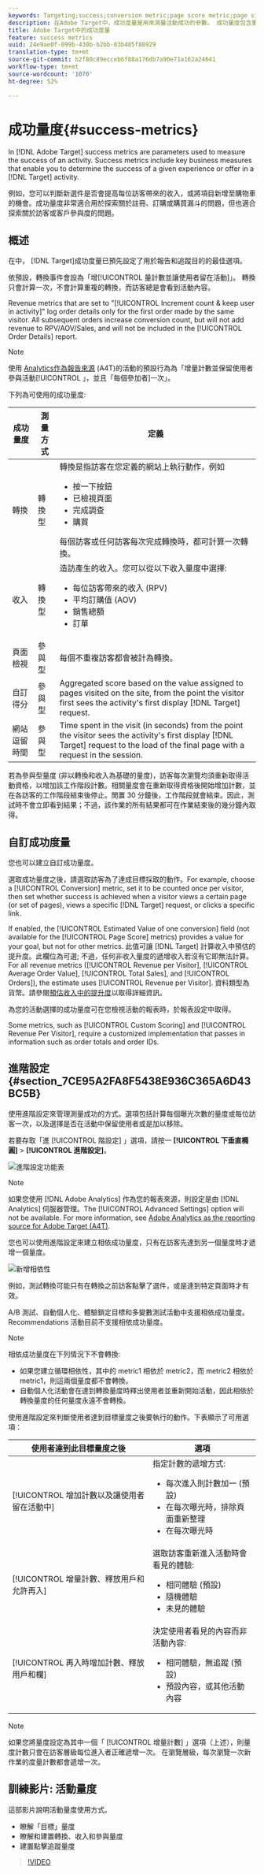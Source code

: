 ```yaml
---
keywords: Targeting;success;conversion metric;page score metric;page views metric;revenue metrics;time on site metric;estimated value;advanced settings;success metrics;advanced settings
description: 在Adobe Target中，成功度量是用來測量活動成功的參數。 成功量度包含重要的商務測量，可讓您判斷 Target 活動中指定體驗或選件的成功程度。
title: Adobe Target中的成功度量
feature: success metrics
uuid: 24e9ae0f-099b-430b-b2bb-03b405f88929
translation-type: tm+mt
source-git-commit: b2f80c89ecceb6f88a176db7a90e71a162a24641
workflow-type: tm+mt
source-wordcount: '1070'
ht-degree: 52%

---
```



# 成功量度{#success-metrics}

In [!DNL Adobe Target] success metrics are parameters used to measure the success of an activity. Success metrics include key business measures that enable you to determine the success of a given experience or offer in a [!DNL Target] activity.

例如，您可以判斷新選件是否會提高每位訪客帶來的收入，或將項目新增至購物車的機會。成功量度非常適合用於探索關於註冊、訂購或購買漏斗的問題，但也適合探索關於訪客或客戶參與度的問題。

## 概述

在中， [!DNL Target]成功度量已預先設定了用於報告和追蹤目的的最佳選項。

依預設，轉換事件會設為「增[!UICONTROL 量計數並讓使用者留在活動]」。 轉換只會計算一次，不會計算重複的轉換，而訪客總是會看到活動內容。

Revenue metrics that are set to &quot;[!UICONTROL Increment count &amp; keep user in activity]&quot; log order details only for the first order made by the same visitor. All subsequent orders increase conversion count, but will not add revenue to RPV/AOV/Sales, and will not be included in the [!UICONTROL Order Details] report.

>[!NOTE]
>
>使用 [Analytics作為報告來源](/help/c-integrating-target-with-mac/a4t/a4t.md) (A4T)的活動的預設行為為「增量計數並保留使用者參與活動[!UICONTROL 」，並且「每個參加者]一次」。

下列為可使用的成功量度:

| 成功量度 | 測量方式 | 定義 |
|--- |--- |--- |
| 轉換 | 轉換型 | 轉換是指訪客在您定義的網站上執行動作，例如 <ul><li>按一下按鈕</li><li>已檢視頁面</li><li>完成調查</li><li>購買</li></ul>每個訪客或任何訪客每次完成轉換時，都可計算一次轉換。 |
| 收入 | 轉換型 | 造訪產生的收入。您可以從以下收入量度中選擇: <ul><li>每位訪客帶來的收入 (RPV)</li><li>平均訂購值 (AOV)</li><li>銷售總額</li><li>訂單</li></ul> |
| 頁面檢視 | 參與型 | 每個不重複訪客都會被計為轉換。 |
| 自訂得分 | 參與型 | Aggregated score based on the value assigned to pages visited on the site, from the point the visitor first sees the activity&#39;s first display [!DNL Target] request. |
| 網站逗留時間 | 參與型 | Time spent in the visit (in seconds) from the point the visitor sees the activity&#39;s first display [!DNL Target] request to the load of the final page with a request in the session. |

若為參與型量度 (非以轉換和收入為基礎的量度)，訪客每次瀏覽均須重新取得活動資格，以增加該工作階段計數。相關量度會在重新取得資格後開始增加計數，並在各訪客的工作階段結束後停止。閒置 30 分鐘後，工作階段就會結束。因此，測試時不會立即看到結果；不過，該作業的所有結果都可在作業結束後的幾分鐘內取得。

## 自訂成功度量

您也可以建立自訂成功量度。

選取成功量度之後，請選取訪客為了達成目標採取的動作。For example, choose a [!UICONTROL Conversion] metric, set it to be counted once per visitor, then set whether success is achieved when a visitor views a certain page (or set of pages), views a specific [!DNL Target] request, or clicks a specific link.

If enabled, the [!UICONTROL Estimated Value of one conversion] field (not available for the [!UICONTROL Page Score] metrics) provides a value for your goal, but not for other metrics. 此值可讓 [!DNL Target] 計算收入中預估的提升度。此欄位為可選; 不過，任何非收入量度的遞增收入若沒有它即無法計算。For all revenue metrics ([!UICONTROL Revenue per Visitor], [!UICONTROL Average Order Value], [!UICONTROL Total Sales], and [!UICONTROL Orders]), the estimate uses [!UICONTROL Revenue per Visitor]. 資料類型為貨幣。請參閱[預估收入中的提升度](/help/administrating-target/r-target-account-preferences/estimating-lift-in-revenue.md)以取得詳細資訊。

為您的活動選擇的成功量度可在您檢視活動的報表時，於報表設定中取得。

Some metrics, such as [!UICONTROL Custom Scoring] and [!UICONTROL Revenue Per Visitor], require a customized implementation that passes in information such as order totals and order IDs.

## 進階設定 {#section_7CE95A2FA8F5438E936C365A6D43BC5B}

使用進階設定來管理測量成功的方式。選項包括計算每個曝光次數的量度或每位訪客一次，以及選擇是否在活動中保留使用者或是加以移除。

若要存取「進 [!UICONTROL 階設定] 」選項，請按一 **[!UICONTROL 下垂直橢圓]** > **[!UICONTROL 進階設定]**。

![進階設定功能表](/help/c-activities/r-success-metrics/assets/advanced-settings.png)

>[!NOTE]
>
>如果您使用 [!DNL Adobe Analytics] 作為您的報表來源，則設定是由 [!DNL Analytics] 伺服器管理。The [!UICONTROL Advanced Settings] option will not be available. For more information, see [Adobe Analytics as the reporting source for Adobe Target (A4T)](/help/c-integrating-target-with-mac/a4t/a4t.md).

您也可以使用進階設定來建立相依成功量度，只有在訪客先達到另一個量度時才遞增一個量度。

![新增相依性](/help/c-activities/r-success-metrics/assets/UI_dep_success_metric.png)

例如，測試轉換可能只有在轉換之前訪客點擊了選件，或是達到特定頁面時才有效。

A/B 測試、自動個人化、體驗鎖定目標和多變數測試活動中支援相依成功量度。Recommendations 活動目前不支援相依成功量度。

>[!NOTE]
>
>相依成功量度在下列情況下不會轉換:
>
>* 如果您建立循環相依性，其中的 metric1 相依於 metric2，而 metric2 相依於 metric1，則這兩個量度都不會轉換。
>* 自動個人化活動會在達到轉換量度時釋出使用者並重新開始活動，因此相依於轉換量度的任何量度永遠不會轉換。


使用進階設定來判斷使用者達到目標量度之後要執行的動作。下表顯示了可用選項：

| 使用者達到此目標量度之後 | 選項 |
|--- |--- |
| [!UICONTROL 增加計數以及讓使用者留在活動中] | 指定計數的遞增方式:<ul><li>每次進入則計數加一 (預設)</li><li>在每次曝光時，排除頁面重新整理</li><li>在每次曝光時</li></ul> |
| [!UICONTROL 增量計數、釋放用戶和允許再入] | 選取訪客重新進入活動時會看見的體驗:<ul><li>相同體驗 (預設)</li><li>隨機體驗</li><li>未見的體驗</li></ul> |
| [!UICONTROL 再入時增加計數、釋放用戶和欄] | 決定使用者看見的內容而非活動內容:<ul><li>相同體驗，無追蹤 (預設)</li><li>預設內容，或其他活動內容</li></ul> |

>[!NOTE]
>
>如果您將量度設定為其中一個「 [!UICONTROL 增量計數] 」選項（上述），則量度計數只會在訪客層級每位進入者正確遞增一次。 在瀏覽層級，每次瀏覽一次新作業的度量計數都會遞增一次。

## 訓練影片: 活動量度

這部影片說明活動量度使用方式。

* 瞭解「目標」量度
* 瞭解和建置轉換、收入和參與量度
* 建置點擊追蹤量度

>[!VIDEO](https://video.tv.adobe.com/v/17380)